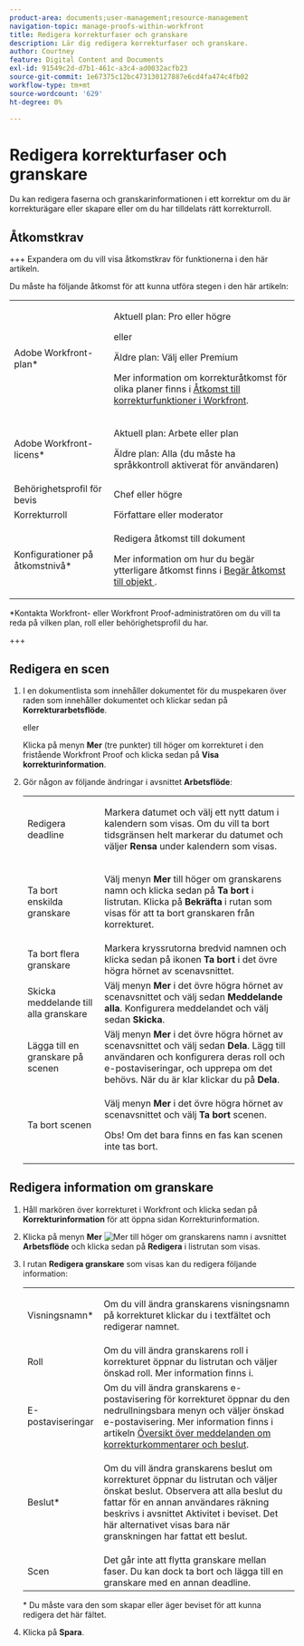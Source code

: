 ```yaml
---
product-area: documents;user-management;resource-management
navigation-topic: manage-proofs-within-workfront
title: Redigera korrekturfaser och granskare
description: Lär dig redigera korrekturfaser och granskare.
author: Courtney
feature: Digital Content and Documents
exl-id: 91549c2d-d7b1-461c-a3c4-ad0032acfb23
source-git-commit: 1e67375c12bc473130127887e6cd4fa474c4fb02
workflow-type: tm+mt
source-wordcount: '629'
ht-degree: 0%

---
```


# Redigera korrekturfaser och granskare

Du kan redigera faserna och granskarinformationen i ett korrektur om du är korrekturägare eller skapare eller om du har tilldelats rätt korrekturroll.

## Åtkomstkrav

+++ Expandera om du vill visa åtkomstkrav för funktionerna i den här artikeln.

Du måste ha följande åtkomst för att kunna utföra stegen i den här artikeln:

<table style="table-layout:auto"> 
 <col> 
 <col> 
 <tbody> 
  <tr> 
   <td role="rowheader">Adobe Workfront-plan*</td> 
   <td> <p>Aktuell plan: Pro eller högre</p> <p>eller</p> <p>Äldre plan: Välj eller Premium</p> <p>Mer information om korrekturåtkomst för olika planer finns i <a href="/help/quicksilver/administration-and-setup/manage-workfront/configure-proofing/access-to-proofing-functionality.md" class="MCXref xref">Åtkomst till korrekturfunktioner i Workfront</a>.</p> </td> 
  </tr> 
  <tr> 
   <td role="rowheader">Adobe Workfront-licens*</td> 
   <td> <p>Aktuell plan: Arbete eller plan</p> <p>Äldre plan: Alla (du måste ha språkkontroll aktiverat för användaren)</p> </td> 
  </tr> 
  <tr> 
   <td role="rowheader">Behörighetsprofil för bevis </td> 
   <td>Chef eller högre</td> 
  </tr> 
  <tr> 
   <td role="rowheader">Korrekturroll</td> 
   <td>Författare eller moderator </td> 
  </tr> 
  <tr> 
   <td role="rowheader">Konfigurationer på åtkomstnivå*</td> 
   <td> <p>Redigera åtkomst till dokument</p> <p>Mer information om hur du begär ytterligare åtkomst finns i <a href="../../../workfront-basics/grant-and-request-access-to-objects/request-access.md" class="MCXref xref">Begär åtkomst till objekt </a>.</p> </td> 
  </tr> 
 </tbody> 
</table>

&#42;Kontakta Workfront- eller Workfront Proof-administratören om du vill ta reda på vilken plan, roll eller behörighetsprofil du har.

+++

## Redigera en scen

1. I en dokumentlista som innehåller dokumentet för du muspekaren över raden som innehåller dokumentet och klickar sedan på **Korrekturarbetsflöde**.

   eller

   Klicka på menyn **Mer** (tre punkter) till höger om korrekturet i den fristående Workfront Proof och klicka sedan på **Visa korrekturinformation**.

1. Gör någon av följande ändringar i avsnittet **Arbetsflöde**:

   <table style="table-layout:auto"> 
    <col> 
    <col> 
    <tbody> 
     <tr> 
      <td role="rowheader">Redigera deadline</td> 
      <td> <p>Markera datumet och välj ett nytt datum i kalendern som visas. Om du vill ta bort tidsgränsen helt markerar du datumet och väljer <strong>Rensa</strong> under kalendern som visas.</p> </td> 
     </tr> 
     <tr> 
      <td role="rowheader">Ta bort enskilda granskare</td> 
      <td> <p>Välj menyn <strong>Mer</strong> till höger om granskarens namn och klicka sedan på <strong>Ta bort</strong> i listrutan. Klicka på <strong>Bekräfta</strong> i rutan som visas för att ta bort granskaren från korrekturet.</p> </td> 
     </tr> 
     <tr> 
      <td role="rowheader">Ta bort flera granskare</td> 
      <td>Markera kryssrutorna bredvid namnen och klicka sedan på ikonen <strong>Ta bort</strong> i det övre högra hörnet av scenavsnittet.</td> 
     </tr> 
     <tr> 
      <td role="rowheader">Skicka meddelande till alla granskare</td> 
      <td>Välj menyn <strong>Mer</strong> i det övre högra hörnet av scenavsnittet och välj sedan <strong>Meddelande alla</strong>. Konfigurera meddelandet och välj sedan <strong>Skicka</strong>.</td> 
     </tr> 
     <tr> 
      <td role="rowheader">Lägga till en granskare på scenen</td> 
      <td>Välj menyn <strong>Mer</strong> i det övre högra hörnet av scenavsnittet och välj sedan <strong>Dela</strong>. Lägg till användaren och konfigurera deras roll och e-postaviseringar, och upprepa om det behövs. När du är klar klickar du på <strong>Dela</strong>.</td> 
     </tr> 
     <tr> 
      <td role="rowheader">Ta bort scenen</td> 
      <td> <p>Välj menyn <strong>Mer</strong> i det övre högra hörnet av scenavsnittet och välj <strong>Ta bort</strong> scenen.</p> <p>Obs! Om det bara finns en fas kan scenen inte tas bort.</p> </td> 
     </tr> 
    </tbody> 
   </table>

## Redigera information om granskare

1. Håll markören över korrekturet i Workfront och klicka sedan på **Korrekturinformation** för att öppna sidan Korrekturinformation.
1. Klicka på menyn **Mer** ![Mer](assets/more-button-small.png) till höger om granskarens namn i avsnittet **Arbetsflöde** och klicka sedan på **Redigera** i listrutan som visas.

1. I rutan **Redigera granskare** som visas kan du redigera följande information:

   <table style="table-layout:auto"> 
    <col> 
    <col> 
    <tbody> 
     <tr> 
      <td role="rowheader">Visningsnamn*</td> 
      <td> <p>Om du vill ändra granskarens visningsnamn på korrekturet klickar du i textfältet och redigerar namnet.</p> </td> 
     </tr> 
     <tr> 
      <td role="rowheader">Roll</td> 
      <td>Om du vill ändra granskarens roll i korrekturet öppnar du listrutan och väljer önskad roll. Mer information finns i.</td> 
     </tr> 
     <tr> 
      <td role="rowheader">E-postaviseringar</td> 
      <td>Om du vill ändra granskarens e-postavisering för korrekturet öppnar du den nedrullningsbara menyn och väljer önskad e-postavisering. Mer information finns i artikeln <a href="../../../review-and-approve-work/proofing/proofing-overview/notifications-proof-comments-decisions.md" class="MCXref xref">Översikt över meddelanden om korrekturkommentarer och beslut</a>.</td> 
     </tr> 
     <tr data-mc-conditions=""> 
      <td role="rowheader">Beslut*</td> 
      <td> <p>Om du vill ändra granskarens beslut om korrekturet öppnar du listrutan och väljer önskat beslut. Observera att alla beslut du fattar för en annan användares räkning beskrivs i avsnittet Aktivitet i beviset. Det här alternativet visas bara när granskningen har fattat ett beslut.</p> </td> 
     </tr> 
     <tr> 
      <td role="rowheader">Scen</td> 
      <td>Det går inte att flytta granskare mellan faser. Du kan dock ta bort och lägga till en granskare med en annan deadline.</td> 
     </tr> 
    </tbody> 
   </table>

   &#42; Du måste vara den som skapar eller äger beviset för att kunna redigera det här fältet.

1. Klicka på **Spara**.
